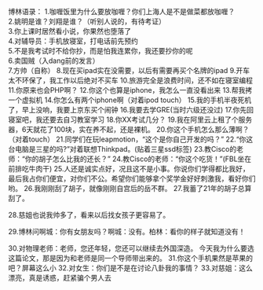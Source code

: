 博林语录：
1.咖喱饭里为什么要放咖喱？你们上海人是不是做菜都放咖喱？   
2.姚明是谁？刘翔是谁？（听别人说的，有待考证）   
3.你上课时居然看小说，你果然也堕落了  
4.对辅导员：手机放寝室，打电话前先预约  
5.不是我考试时不给你抄，而是怕我连累你，我还要抄你的呢   
6.卖国贼（入dang前的发言）    
7.方帅（自称）
8.现在买ipad实在没需要，以后有需要再买个名牌的ipad
9.开车太不环保了，我工作以后绝对不买车
10.旅游完全是浪费时间，还不如在寝室编程
11.你原来也会PHP啊？
12.你这个也算是iphone，我怎么一直没看出来
13.帮我拷一个虚拟机
14.你怎么有两个iphone啊（对着ipod touch）
15.我的手机半夜死机了，早上没响，我要上京东买个闹钟
16.我要去学GRE(当时六级还没过)
17.你先回寝室吧，我还要去自习教室学习
18.你XX考试几分？
19.我在阿里云上租了个服务器，6天就花了100块，实在养不起，还是裸机。
20.你这个手机怎么那么薄啊？（对着touch）
21.同学们在玩leapmotion，“这个是你自己开发的吗？”
22.“你这台电脑是三星的吗?”对着联想Thinkpad。(贴着三星ssd标签)
23.教Cisco的老师：“你的胡子怎么比我的还长？”
24.教Cisco的老师：“你这个吃货！”(FBL坐在前排吃牛肉干)
25.人还是诚实点好，况且这不是小事。你说你们学得都比我好，最后我占你们便宜，对你们不公。希望你们能够拿个奖学金好好刺激我，看好你们哟。
26.我刚刚刮了胡子，就像刚刚自宫后的岳不群。
27.我蓄了21年的胡子总算刮了。

28.慈姐也说我帅多了，看来以后找女孩子更容易了。

29.博林问啊城：你有女朋友吗？啊城：没有。柏林：看你的样子就知道没有！

30.对物理老师：老师，您还年轻，您还可以继续去外国深造。
今天我为什么要选这篇论文，那是因为和老师是同一个导师带出来的。
31.你这个手机果然是苹果的吧？屏幕这么小
32.对女生：你们是不是在讨论八卦我的事情？
33.对慈姐：这么漂亮，真是诱惑，赶紧骗个男人去




